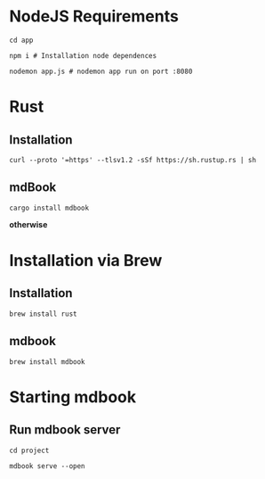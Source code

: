 # NodeJS Requirements
`cd app`

`npm i # Installation node dependences`

`nodemon app.js # nodemon app run on port :8080`

# Rust
## Installation
`curl --proto '=https' --tlsv1.2 -sSf https://sh.rustup.rs | sh`
## mdBook
`cargo install mdbook`

**otherwise**

# Installation via Brew
## Installation
`brew install rust`
## mdbook
`brew install mdbook`

# Starting mdbook
## Run mdbook server
`cd project`

`mdbook serve --open`
